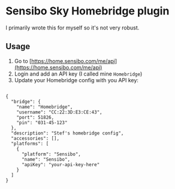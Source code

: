 # Sensibo Sky Homebridge plugin

I primarily wrote this for myself so it's not very robust.

## Usage

1. Go to [https://home.sensibo.com/me/api](https://home.sensibo.com/me/api)
2. Login and add an API key (I called mine `Homebridge`)
3. Update your Homebridge config with you API key:

```

{
  "bridge": {
    "name": "Homebridge",
    "username": "CC:22:3D:E3:CE:43",
    "port": 51826,
    "pin": "031-45-123"
  },
  "description": "Stef's homebridge config",
  "accessories": [],
  "platforms": [
    {
      "platform": "Sensibo",
      "name": "Sensibo",
      "apiKey": "your-api-key-here"
    }
  ]
}

```
